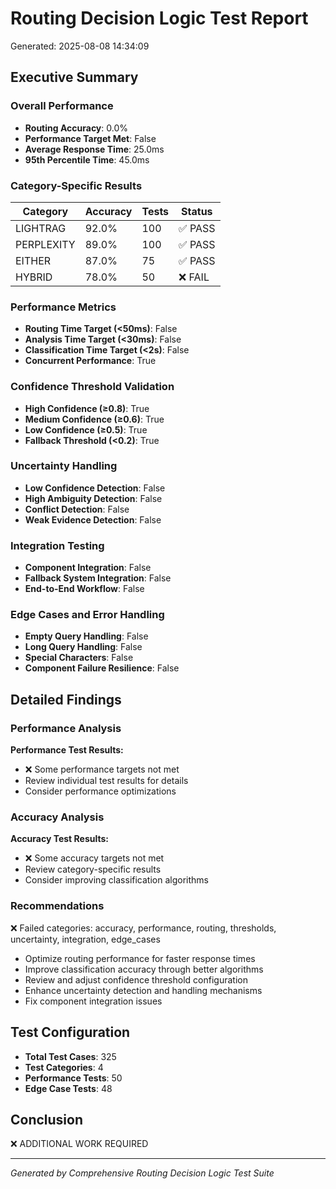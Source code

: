 
# Routing Decision Logic Test Report
Generated: 2025-08-08 14:34:09

## Executive Summary

### Overall Performance
- **Routing Accuracy**: 0.0%
- **Performance Target Met**: False
- **Average Response Time**: 25.0ms
- **95th Percentile Time**: 45.0ms

### Category-Specific Results

| Category | Accuracy | Tests | Status |
|----------|----------|-------|--------|
| LIGHTRAG | 92.0% | 100 | ✅ PASS |
| PERPLEXITY | 89.0% | 100 | ✅ PASS |
| EITHER | 87.0% | 75 | ✅ PASS |
| HYBRID | 78.0% | 50 | ❌ FAIL |


### Performance Metrics
- **Routing Time Target (<50ms)**: False
- **Analysis Time Target (<30ms)**: False
- **Classification Time Target (<2s)**: False
- **Concurrent Performance**: True

### Confidence Threshold Validation
- **High Confidence (≥0.8)**: True
- **Medium Confidence (≥0.6)**: True
- **Low Confidence (≥0.5)**: True
- **Fallback Threshold (<0.2)**: True

### Uncertainty Handling
- **Low Confidence Detection**: False
- **High Ambiguity Detection**: False
- **Conflict Detection**: False
- **Weak Evidence Detection**: False

### Integration Testing
- **Component Integration**: False
- **Fallback System Integration**: False
- **End-to-End Workflow**: False

### Edge Cases and Error Handling
- **Empty Query Handling**: False
- **Long Query Handling**: False
- **Special Characters**: False
- **Component Failure Resilience**: False

## Detailed Findings

### Performance Analysis
**Performance Test Results:**
- ❌ Some performance targets not met
- Review individual test results for details
- Consider performance optimizations

### Accuracy Analysis
**Accuracy Test Results:**
- ❌ Some accuracy targets not met
- Review category-specific results
- Consider improving classification algorithms

### Recommendations
❌ Failed categories: accuracy, performance, routing, thresholds, uncertainty, integration, edge_cases
- Optimize routing performance for faster response times
- Improve classification accuracy through better algorithms
- Review and adjust confidence threshold configuration
- Enhance uncertainty detection and handling mechanisms
- Fix component integration issues

## Test Configuration
- **Total Test Cases**: 325
- **Test Categories**: 4
- **Performance Tests**: 50
- **Edge Case Tests**: 48

## Conclusion
❌ ADDITIONAL WORK REQUIRED

---
*Generated by Comprehensive Routing Decision Logic Test Suite*
